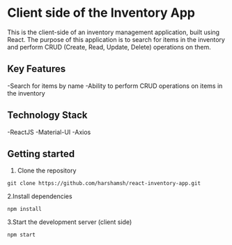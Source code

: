 # Client side of the Inventory App

This is the client-side of an inventory management application, built using React. The purpose of this application is to search for items in the inventory and perform CRUD (Create, Read, Update, Delete) operations on them.

## Key Features
-Search for items by name
-Ability to perform CRUD operations on items in the inventory

## Technology Stack
-ReactJS
-Material-UI
-Axios

## Getting started

1. Clone the repository

`git clone https://github.com/harshamsh/react-inventory-app.git`

2.Install dependencies

`npm install`

3.Start the development server (client side)

`npm start`
